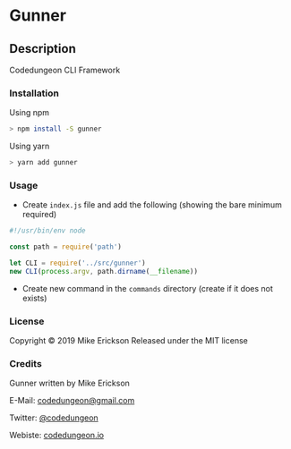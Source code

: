 # Gunner

## Description

Codedungeon CLI Framework

### Installation

Using npm

```bash
> npm install -S gunner
```

Using yarn

```bash
> yarn add gunner
```

### Usage

- Create `index.js` file and add the following (showing the bare minimum required)

```js
#!/usr/bin/env node

const path = require('path')

let CLI = require('../src/gunner')
new CLI(process.argv, path.dirname(__filename))
```

- Create new command in the `commands` directory (create if it does not exists)

### License

Copyright &copy; 2019 Mike Erickson
Released under the MIT license

### Credits

Gunner written by Mike Erickson

E-Mail: [codedungeon@gmail.com](mailto:codedungeon@gmail.com)

Twitter: [@codedungeon](http://twitter.com/codedungeon)

Webiste: [codedungeon.io](http://codedungeon.io)
